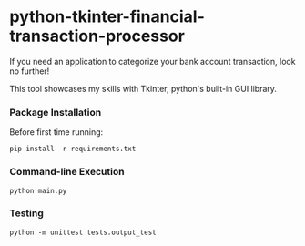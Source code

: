 # python-tkinter-financial-transaction-processor

If you need an application to categorize your bank account transaction, look no further!

This tool showcases my skills with Tkinter, python's built-in GUI library.

### Package Installation

Before first time running:

```
pip install -r requirements.txt
```

### Command-line Execution

```
python main.py
```

### Testing

```
python -m unittest tests.output_test
```

